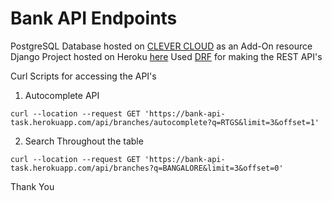 # Bank API Endpoints

PostgreSQL Database hosted on [CLEVER CLOUD](https://www.clever-cloud.com/) as an Add-On resource
Django Project hosted on Heroku [here](https://bank-api-task.herokuapp.com/api/)
Used [DRF](https://www.django-rest-framework.org/) for making the REST API's

Curl Scripts for accessing the API's

1. Autocomplete API

```curl
curl --location --request GET 'https://bank-api-task.herokuapp.com/api/branches/autocomplete?q=RTGS&limit=3&offset=1'
```

2. Search Throughout the table

```curl
curl --location --request GET 'https://bank-api-task.herokuapp.com/api/branches?q=BANGALORE&limit=3&offset=0'
```

Thank You
